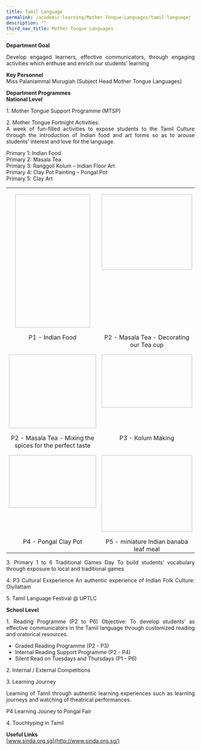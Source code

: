 ```yaml
---
title: Tamil Language
permalink: /academic-learning/Mother-Tongue-Languages/tamil-language/
description: ""
third_nav_title: Mother Tongue Languages
---
```

**Department Goal**
<p align="justify">
Develop engaged learners, effective communicators, through engaging activities which enthuse and enrich our students' learning 
</p>
  
**Key Personnel**   
Miss Palaniammal Murugiah  (Subject Head Mother Tongue Languages)

**Department Programmes** <br>
**National Level**
<p align="justify">
1. Mother Tongue Support Programme (MTSP)</p>
<p align="justify">
2. Mother Tongue Fortnight Activities:<br>
A week of fun-filled activities to expose students to the Tamil Culture through the introduction of Indian food and art forms so as to arouse students’ interest and love for the language. <br>

Primary 1: Indian Food <br>
Primary 2: Masala Tea <br>
Primary 3: Ranggoli Kolum – Indian Floor Art <br>
Primary 4: Clay Pot Painting – Pongal Pot <br>
Primary 5: Clay Art <br>
</p>


<table style="border-collapse:collapse;border:none;mso-yfti-tbllook:1184;mso-padding-alt:
 0in 5.4pt 0in 5.4pt;mso-border-insideh:none;mso-border-insidev:none" cellpadding="0" cellspacing="0" border="0" class="MsoTableGrid"><tbody><tr style="mso-yfti-irow:0;mso-yfti-firstrow:yes"><td style="width:233.75pt;padding:0in 5.4pt 0in 5.4pt" valign="top" width="312"><p style="margin-bottom:0in;text-align:center;
  line-height:normal" align="center" class="MsoNormal"><span style="mso-no-proof:yes"><img height="357" width="200"></span></p></td><td style="width:233.75pt;padding:0in 5.4pt 0in 5.4pt" valign="top" width="312"><p style="margin-bottom:0in;text-align:center;
  line-height:normal" align="center" class="MsoNormal"><span style="mso-no-proof:yes"><img height="203" width="270"></span></p></td></tr><tr style="mso-yfti-irow:1"><td style="width:233.75pt;padding:0in 5.4pt 0in 5.4pt" valign="top" width="312"><p style="margin-bottom:0in;text-align:center;
  line-height:normal" align="center" class="MsoNormal">P1 - Indian Food</p></td><td style="width:233.75pt;padding:0in 5.4pt 0in 5.4pt" valign="top" width="312"><p style="margin-bottom:0in;text-align:center;
  line-height:normal" align="center" class="MsoNormal">P2 - Masala Tea - Decorating our Tea cup</p></td></tr><tr style="mso-yfti-irow:2"><td style="width:233.75pt;padding:0in 5.4pt 0in 5.4pt" valign="top" width="312"><p style="margin-bottom:0in;text-align:center;
  line-height:normal" align="center" class="MsoNormal"><span style="mso-no-proof:yes"><img height="197" width="262"></span></p></td><td style="width:233.75pt;padding:0in 5.4pt 0in 5.4pt" valign="top" width="312"><p style="margin-bottom:0in;text-align:center;
  line-height:normal" align="center" class="MsoNormal"><span style="mso-no-proof:yes"><img height="142" width="315"></span></p></td></tr><tr style="mso-yfti-irow:3"><td style="width:233.75pt;padding:0in 5.4pt 0in 5.4pt" valign="top" width="312"><p style="margin-bottom:0in;text-align:center;
  line-height:normal" align="center" class="MsoNormal">P2 - Masala Tea - Mixing the spices for the perfect taste</p></td><td style="width:233.75pt;padding:0in 5.4pt 0in 5.4pt" valign="top" width="312"><p style="margin-bottom:0in;text-align:center;
  line-height:normal" align="center" class="MsoNormal">P3 - Kolum Making</p></td></tr><tr style="mso-yfti-irow:4"><td style="width:233.75pt;padding:0in 5.4pt 0in 5.4pt" valign="top" width="312"><p style="margin-bottom:0in;text-align:center;
  line-height:normal" align="center" class="MsoNormal"><span style="mso-no-proof:yes"><img height="141" width="314"></span></p></td><td style="width:233.75pt;padding:0in 5.4pt 0in 5.4pt" valign="top" width="312"><p style="margin-bottom:0in;text-align:center;
  line-height:normal" align="center" class="MsoNormal"><span style="mso-no-proof:yes"><img height="205" width="274"></span></p></td></tr><tr style="mso-yfti-irow:5;mso-yfti-lastrow:yes"><td style="width:233.75pt;padding:0in 5.4pt 0in 5.4pt" valign="top" width="312"><p style="margin-bottom:0in;text-align:center;
  line-height:normal" align="center" class="MsoNormal">P4 - Pongal Clay Pot</p></td><td style="width:233.75pt;padding:0in 5.4pt 0in 5.4pt" valign="top" width="312"><p style="margin-bottom:0in;text-align:center;
  line-height:normal" align="center" class="MsoNormal">P5 - miniature Indian banaba leaf meal</p></td></tr></tbody></table>

<p align="justify">
3. Primary 1 to 6 Traditional Games Day
To build students’ vocabulary through exposure to local and traditional games
</p>
<p align="justify">
4. P3 Cultural Exxperience
An authentic experience of Indian Folk Culture: Oiyilattam
</p>
<p align="justify">
5. Tamil Language Festival @ UPTLC
</p>

**School Level**
<p align="justify">
1. Reading Programme (P2 to P6)
Objective: To develop students’ as effective communicators in the Tamil language through customized reading and oratorical resources.</p>

*  Graded Reading Programme (P2 - P3) <br>
*  Internal Reading Support Programme (P2 - P4) <br>
*  Silent Read on Tuesdays and Thursdays (P1 - P6) <br>

<p align="justify">
2. Internal / External Competitions
</p>
<p align="justify">
3. Learning Journey
	</p>
<p align="justify">
Learning of Tamil through authentic learning experiences such as learning journeys and watching of theatrical performances. </p>

<p align="justify">
P4 Learning Jouney to Pongal Fair
</p>
<p align="justify">
4. Touchtyping in Tamil
</p>

**Useful Links**<br>
[www.sinda.org.sg](http://www.sinda.org.sg/)
